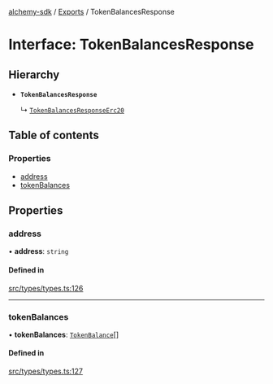 [alchemy-sdk](../README.md) / [Exports](../modules.md) / TokenBalancesResponse

# Interface: TokenBalancesResponse

## Hierarchy

- **`TokenBalancesResponse`**

  ↳ [`TokenBalancesResponseErc20`](TokenBalancesResponseErc20.md)

## Table of contents

### Properties

- [address](TokenBalancesResponse.md#address)
- [tokenBalances](TokenBalancesResponse.md#tokenbalances)

## Properties

### address

• **address**: `string`

#### Defined in

[src/types/types.ts:126](https://github.com/alchemyplatform/alchemy-sdk-js/blob/c3fdebb/src/types/types.ts#L126)

___

### tokenBalances

• **tokenBalances**: [`TokenBalance`](../modules.md#tokenbalance)[]

#### Defined in

[src/types/types.ts:127](https://github.com/alchemyplatform/alchemy-sdk-js/blob/c3fdebb/src/types/types.ts#L127)
